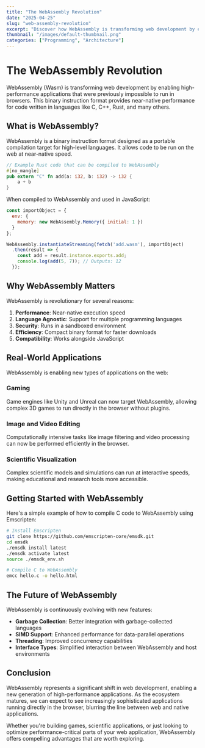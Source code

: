```yaml
---
title: "The WebAssembly Revolution"
date: "2025-04-25"
slug: "web-assembly-revolution"
excerpt: "Discover how WebAssembly is transforming web development by enabling high-performance applications that were previously impossible in browsers."
thumbnail: "/images/default-thumbnail.png"
categories: ["Programming", "Architecture"]
---
```


# The WebAssembly Revolution

WebAssembly (Wasm) is transforming web development by enabling high-performance applications that were previously impossible to run in browsers. This binary instruction format provides near-native performance for code written in languages like C, C++, Rust, and many others.

## What is WebAssembly?

WebAssembly is a binary instruction format designed as a portable compilation target for high-level languages. It allows code to be run on the web at near-native speed.

```rust
// Example Rust code that can be compiled to WebAssembly
#[no_mangle]
pub extern "C" fn add(a: i32, b: i32) -> i32 {
    a + b
}
```

When compiled to WebAssembly and used in JavaScript:

```javascript
const importObject = {
  env: {
    memory: new WebAssembly.Memory({ initial: 1 })
  }
};

WebAssembly.instantiateStreaming(fetch('add.wasm'), importObject)
  .then(result => {
    const add = result.instance.exports.add;
    console.log(add(5, 7)); // Outputs: 12
  });
```

## Why WebAssembly Matters

WebAssembly is revolutionary for several reasons:

1. **Performance**: Near-native execution speed
2. **Language Agnostic**: Support for multiple programming languages
3. **Security**: Runs in a sandboxed environment
4. **Efficiency**: Compact binary format for faster downloads
5. **Compatibility**: Works alongside JavaScript

## Real-World Applications

WebAssembly is enabling new types of applications on the web:

### Gaming

Game engines like Unity and Unreal can now target WebAssembly, allowing complex 3D games to run directly in the browser without plugins.

### Image and Video Editing

Computationally intensive tasks like image filtering and video processing can now be performed efficiently in the browser.

### Scientific Visualization

Complex scientific models and simulations can run at interactive speeds, making educational and research tools more accessible.

## Getting Started with WebAssembly

Here's a simple example of how to compile C code to WebAssembly using Emscripten:

```bash
# Install Emscripten
git clone https://github.com/emscripten-core/emsdk.git
cd emsdk
./emsdk install latest
./emsdk activate latest
source ./emsdk_env.sh

# Compile C to WebAssembly
emcc hello.c -o hello.html
```

## The Future of WebAssembly

WebAssembly is continuously evolving with new features:

- **Garbage Collection**: Better integration with garbage-collected languages
- **SIMD Support**: Enhanced performance for data-parallel operations
- **Threading**: Improved concurrency capabilities
- **Interface Types**: Simplified interaction between WebAssembly and host environments

## Conclusion

WebAssembly represents a significant shift in web development, enabling a new generation of high-performance applications. As the ecosystem matures, we can expect to see increasingly sophisticated applications running directly in the browser, blurring the line between web and native applications.

Whether you're building games, scientific applications, or just looking to optimize performance-critical parts of your web application, WebAssembly offers compelling advantages that are worth exploring.